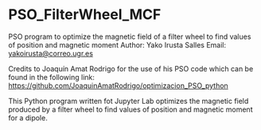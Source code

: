 # PSO_FilterWheel_MCF
PSO program to optimize the magnetic field of a filter wheel to find values of position and magnetic moment
Author: Yako Irusta Salles
Email: yakoirusta@correo.ugr.es


Credits to Joaquín Amat Rodrigo for the use of his PSO code which can be found in the following link: https://github.com/JoaquinAmatRodrigo/optimizacion_PSO_python

This Python program written fot Jupyter Lab optimizes the magnetic field produced by a filter wheel to find values of position and magnetic moment for a dipole. 
